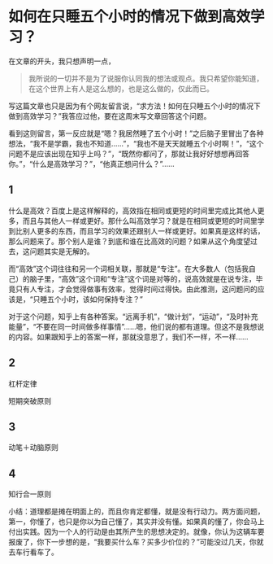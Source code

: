 # 如何在只睡五个小时的情况下做到高效学习？

在文章的开头，我只想声明一点，

> 我所说的一切并不是为了说服你认同我的想法或观点。我只希望你能知道，在这个世界上有人是这么想的，也是这么做的，仅此而已。

写这篇文章也只是因为有个网友留言说，“求方法！如何在只睡五个小时的情况下做到高效学习？”我答应过他，要在这周末写文章回答这个问题。

看到这则留言，第一反应就是“嗯？我居然睡了五个小时！”之后脑子里冒出了各种想法，“我不是学霸，我也不知道……”，“我也不是天天就睡五个小时啊！”，“这个问题不是应该出现在知乎上吗？”，“既然你都问了，那就让我好好想想再回答你。”，“什么是高效学习？”，“他真正想问什么？”……

## 1

什么是高效？百度上是这样解释的，高效指在相同或更短的时间里完成比其他人更多，而且与其他人一样或更好。那什么叫高效学习？就是在相同或更短的时间里学到比别人更多的东西，而且学习的效果还跟别人一样或更好。如果真是这样的话，那么问题来了。那个别人是谁？到底和谁在比高效的问题？如果从这个角度望过去，这问题其实是无解的。

而“高效”这个词往往和另一个词相关联，那就是“专注”。在大多数人（包括我自己）的脑子里，“高效”这个词和“专注”这个词是对等的，说高效就是在说专注，毕竟只有人专注，才会觉得做事有效率，觉得时间过得快。由此推测，这问题问的应该是，“只睡五个小时，该如何保持专注？”

对于这个问题，知乎上有各种答案。“远离手机”，“做计划”，“运动”，“及时补充能量”，“不要在同一时间做多样事情”……嗯，他们说的都有道理。但这不是我想说的内容。如果跟知乎上的答案一样，那就没意思了，我们不一样，不一样……

## 2

杠杆定律

短期突破原则

## 3

动笔＋动脑原则

## 4

知行合一原则

小结：道理都是摊在明面上的，而且你肯定都懂，就是没有行动力。两方面问题，第一，你懂了，也只是你以为自己懂了，其实并没有懂。如果真的懂了，你会马上付出实践。因为一个人的行动是由其所产生的思想决定的。就像，你认为这辆车要报废了，你下一步想的是，“我要买什么车？买多少价位的？”可能没过几天，你就去车行看车了。

